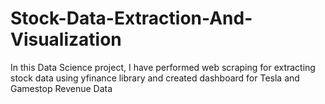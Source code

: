 # Stock-Data-Extraction-And-Visualization
In this Data Science project, I have performed web scraping for extracting stock data using yfinance library and created dashboard for Tesla and Gamestop Revenue Data
